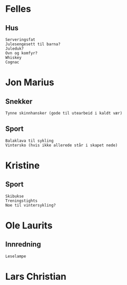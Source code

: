 #   Felles 
##  Hus
    Serveringsfat
    Julesengesett til barna? 
    Juleduk?
    Ovn og komfyr?
    Whiskey
    Cognac

#   Jon Marius 
##  Snekker 
    Tynne skinnhansker (gode til utearbeid i kaldt vær) 
##  Sport
    Balaklava til sykling
    Vintersko (hvis ikke allerede står i skapet nede)

#   Kristine 
##  Sport
    Skibukse
    Treningstights
    Noe til vintersykling?

#   Ole Laurits
##  Innredning
    Leselampe

#   Lars Christian
